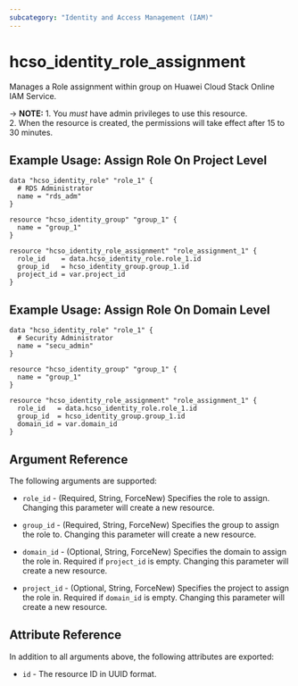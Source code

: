 ```yaml
---
subcategory: "Identity and Access Management (IAM)"
---
```


# hcso_identity_role_assignment

Manages a Role assignment within group on Huawei Cloud Stack Online IAM Service.

-> **NOTE:** 1. You *must* have admin privileges to use this resource.
  <br/>2. When the resource is created, the permissions will take effect after 15 to 30 minutes.

## Example Usage: Assign Role On Project Level

```hcl
data "hcso_identity_role" "role_1" {
  # RDS Administrator
  name = "rds_adm"
}

resource "hcso_identity_group" "group_1" {
  name = "group_1"
}

resource "hcso_identity_role_assignment" "role_assignment_1" {
  role_id    = data.hcso_identity_role.role_1.id
  group_id   = hcso_identity_group.group_1.id
  project_id = var.project_id
}
```

## Example Usage: Assign Role On Domain Level

```hcl
data "hcso_identity_role" "role_1" {
  # Security Administrator
  name = "secu_admin"
}

resource "hcso_identity_group" "group_1" {
  name = "group_1"
}

resource "hcso_identity_role_assignment" "role_assignment_1" {
  role_id   = data.hcso_identity_role.role_1.id
  group_id  = hcso_identity_group.group_1.id
  domain_id = var.domain_id
}
```

## Argument Reference

The following arguments are supported:

* `role_id` - (Required, String, ForceNew) Specifies the role to assign.
  Changing this parameter will create a new resource.

* `group_id` - (Required, String, ForceNew) Specifies the group to assign the role to.
  Changing this parameter will create a new resource.

* `domain_id` - (Optional, String, ForceNew) Specifies the domain to assign the role in.
  Required if `project_id` is empty. Changing this parameter will create a new resource.

* `project_id` - (Optional, String, ForceNew) Specifies the project to assign the role in.
  Required if `domain_id` is empty. Changing this parameter will create a new resource.

## Attribute Reference

In addition to all arguments above, the following attributes are exported:

* `id` - The resource ID in UUID format.
